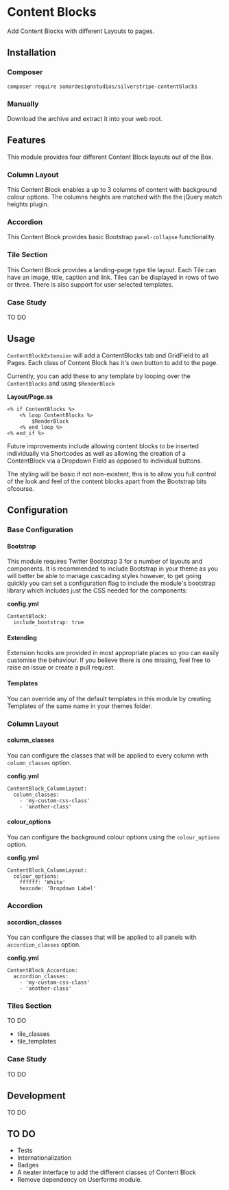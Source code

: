 
# Content Blocks

Add Content Blocks with different Layouts to pages.

## Installation

### Composer

`composer require somardesignstudios/silverstripe-contentblocks`

### Manually

Download the archive and extract it into your web root.

## Features

This module provides four different Content Block layouts out of the Box.

### Column Layout

This Content Block enables a up to 3 columns of content with background colour options.
The columns heights are matched with the the jQuery match heights plugin.

### Accordion

This Content Block provides basic Bootstrap `panel-collapse` functionality.

### Tile Section

This Content Block provides a landing-page type tile layout. Each Tile can have
an image, title, caption and link. Tiles can be displayed in rows of two or three. There is
also support for user selected templates.

### Case Study

TO DO

## Usage

`ContentBlockExtension` will add a ContentBlocks tab and GridField to all Pages.
Each class of Content Block has it's own button to add to the page.

Currently, you can add these to any template by looping over the `ContentBlocks` and using `$RenderBlock`

__Layout/Page.ss__
```
<% if ContentBlocks %>
    <% loop ContentBlocks %>
        $RenderBlock
    <% end_loop %>
<% end_if %>
```
Future improvements include allowing content blocks to be inserted individually via Shortcodes
as well as allowing the creation of a ContentBlock via a Dropdown Field as opposed to individual buttons.

The styling will be basic if not non-existent, this is to allow you full control of the look and
feel of the content blocks apart from the Bootstrap bits ofcourse.

## Configuration

### Base Configuration

#### Bootstrap

This module requires Twitter Bootstrap 3 for a number of layouts and components. It is recommended
to include Bootstrap in your theme as you will better be able to manage cascading styles however,
to get going quickly you can set a configuration flag to include the module's bootstrap library
which includes just the CSS needed for the components:

__config.yml__
```
ContentBlock:
  include_bootstrap: true

```

#### Extending

Extension hooks are provided in most appropriate places so you can easily customise the behaviour.
If you believe there is one missing, feel free to raise an issue or create a pull request.

#### Templates

You can override any of the default templates in this module by creating Templates
 of the same name in your themes folder.

### Column Layout

#### column_classes
You can configure the classes that will be applied to every column with `column_classes` option.

__config.yml__
```
ContentBlock_ColumnLayout:
  column_classes:
    - 'my-custom-css-class'
    - 'another-class'

```

#### colour_options
You can configure the background colour options using the `colour_options` option.

__config.yml__
```
ContentBlock_ColumnLayout:
  colour_options:
    ffffff: 'White'
    hexcode: 'Dropdown Label'

```


### Accordion

#### accordion_classes
You can configure the classes that will be applied to all panels with `accordion_classes` option.

__config.yml__
```
ContentBlock_Accordion:
  accordion_classes:
    - 'my-custom-css-class'
    - 'another-class'

```

### Tiles Section
TO DO

 - tile_classes
 - tile_templates

### Case Study
TO DO


## Development
TO DO

## TO DO
- Tests
- Internationalization
- Badges
- A neater interface to add the different classes of Content Block
- Remove dependency on Userforms module.

